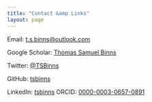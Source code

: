```yaml
---
title: "Contact &amp Links"
layout: page
---
```


<i class="fas fa-envelope"></i> Email: [t.s.binns@outlook.com](mailto:t.s.binns@outlook.com)

<i class="fab fa-google"></i> Google Scholar: [Thomas Samuel Binns](https://scholar.google.co.uk/citations?user=S8yDxUEAAAAJ)

<i class="fab fa-twitter"></i> Twitter: [@TSBinns](https://twitter.com/TSBinns)

<i class="fab fa-github"></i> GitHub: [tsbinns](https://github.com/tsbinns)

<i class="fab fa-linkedin"></i> LinkedIn: [tsbinns](https://www.linkedin.com/in/tsbinns/)
<i class="fab fa-orcid"></i> ORCID: [0000-0003-0657-0891](https://orcid.org/0000-0003-0657-0891)
